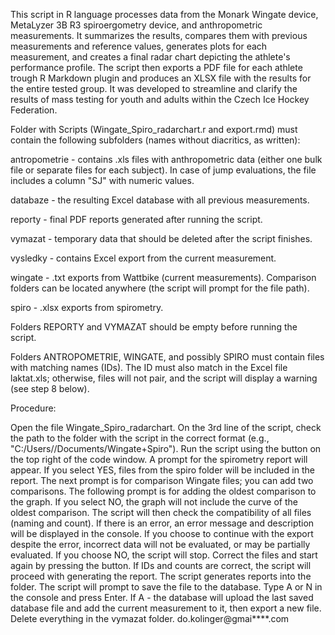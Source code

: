 This script in R language processes data from the Monark Wingate device, MetaLyzer 3B R3 spiroergometry device, and anthropometric measurements. It summarizes the results, compares them with previous measurements and reference values, generates plots for each measurement, and creates a final radar chart depicting the athlete's performance profile. The script then exports a PDF file for each athlete trough R Markdown plugin and produces an XLSX file with the results for the entire tested group. It was developed to streamline and clarify the results of mass testing for youth and adults within the Czech Ice Hockey Federation.

Folder with Scripts (Wingate_Spiro_radarchart.r and export.rmd) must contain the following subfolders (names without diacritics, as written):

antropometrie - contains .xls files with anthropometric data (either one bulk file or separate files for each subject). In case of jump evaluations, the file includes a column "SJ" with numeric values.

databaze - the resulting Excel database with all previous measurements.

reporty - final PDF reports generated after running the script.

vymazat - temporary data that should be deleted after the script finishes.

vysledky - contains Excel export from the current measurement.

wingate - .txt exports from Wattbike (current measurements). Comparison folders can be located anywhere (the script will prompt for the file path).

spiro - .xlsx exports from spirometry.

Folders REPORTY and VYMAZAT should be empty before running the script.

Folders ANTROPOMETRIE, WINGATE, and possibly SPIRO must contain files with matching names (IDs). The ID must also match in the Excel file laktat.xls; otherwise, files will not pair, and the script will display a warning (see step 8 below).

Procedure:

Open the file Wingate_Spiro_radarchart.
On the 3rd line of the script, check the path to the folder with the script in the correct format (e.g., "C:/Users//Documents/Wingate+Spiro").
Run the script using the button on the top right of the code window.
A prompt for the spirometry report will appear. If you select YES, files from the spiro folder will be included in the report.
The next prompt is for comparison Wingate files; you can add two comparisons.
The following prompt is for adding the oldest comparison to the graph. If you select NO, the graph will not include the curve of the oldest comparison.
The script will then check the compatibility of all files (naming and count). If there is an error, an error message and description will be displayed in the console.
If you choose to continue with the export despite the error, incorrect data will not be evaluated, or may be partially evaluated. If you choose NO, the script will stop. Correct the files and start again by pressing the button.
If IDs and counts are correct, the script will proceed with generating the report.
The script generates reports into the folder.
The script will prompt to save the file to the database. Type A or N in the console and press Enter.
If A - the database will upload the last saved database file and add the current measurement to it, then export a new file.
Delete everything in the vymazat folder.
do.kolinger@gmai****.com



